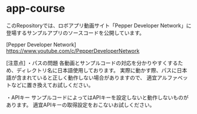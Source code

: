 # app-course
このRepositoryでは、ロボアプリ動画サイト「Pepper Developer Network」に登場するサンプルアプリのソースコードを公開しています。

[Pepper Developer Network]
https://www.youtube.com/c/PepperDeveloperNetwork

[注意点]
・パスの問題
各動画とサンプルコードの対応を分かりやすくするため、ディレクトリ名に日本語使用しております。
実際に動かす際、パスに日本語が含まれていると正しく動作しない場合がありますので、
適宜アルファベットなどに置き換えてお試しください。

・APIキー
サンプルコードによってはAPIキーを設定しないと動作しないものがあります。
適宜APIキーの取得設定をおこないお試しください。
